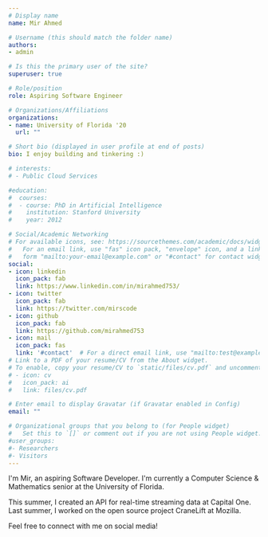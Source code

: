 ```yaml
---
# Display name
name: Mir Ahmed

# Username (this should match the folder name)
authors:
- admin

# Is this the primary user of the site?
superuser: true

# Role/position
role: Aspiring Software Engineer

# Organizations/Affiliations
organizations:
- name: University of Florida '20
  url: ""

# Short bio (displayed in user profile at end of posts)
bio: I enjoy building and tinkering :)

# interests:
# - Public Cloud Services

#education:
#  courses:
#  - course: PhD in Artificial Intelligence
#    institution: Stanford University
#    year: 2012

# Social/Academic Networking
# For available icons, see: https://sourcethemes.com/academic/docs/widgets/#icons
#   For an email link, use "fas" icon pack, "envelope" icon, and a link in the
#   form "mailto:your-email@example.com" or "#contact" for contact widget.
social:
- icon: linkedin
  icon_pack: fab
  link: https://www.linkedin.com/in/mirahmed753/
- icon: twitter
  icon_pack: fab
  link: https://twitter.com/mirscode
- icon: github
  icon_pack: fab
  link: https://github.com/mirahmed753
- icon: mail
  icon_pack: fas
  link: '#contact'  # For a direct email link, use "mailto:test@example.org".  
# Link to a PDF of your resume/CV from the About widget.
# To enable, copy your resume/CV to `static/files/cv.pdf` and uncomment the lines below.  
# - icon: cv
#   icon_pack: ai
#   link: files/cv.pdf

# Enter email to display Gravatar (if Gravatar enabled in Config)
email: ""

# Organizational groups that you belong to (for People widget)
#   Set this to `[]` or comment out if you are not using People widget.  
#user_groups:
#- Researchers
#- Visitors
---
```


I'm Mir, an aspiring Software Developer. I'm currently a Computer Science & Mathematics senior at the University of Florida.

This summer, I created an API for real-time streaming data at Capital One. Last summer, I worked on the open source project CraneLift at Mozilla.

Feel free to connect with me on social media!
